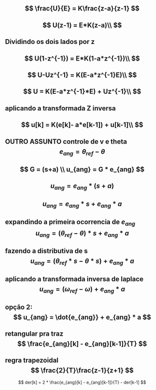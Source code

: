 $$
\frac{U}{E} = K\frac{z-a}{z-1}
$$
-------
$$
U(z-1) = E*K(z-a)\\
$$
--------
Dividindo os dois lados por z
--------
$$
U(1-z^{-1}) = E*K(1-a*z^{-1})\\
$$
-------
$$
U-Uz^{-1} = K(E-a*z^{-1}E)\\
$$
-------
$$
U = K(E-a*z^{-1}*E) + Uz^{-1}\\
$$
-------
aplicando a transformada Z inversa
-------
$$
u[k] = K(e[k]- a*e[k-1]) + u[k-1]\\
$$
-------


OUTRO ASSUNTO
controle de v e theta
$$
e_{ang} = \theta_{ref} - \theta
$$
-----
$$
G = (s+a) \\
u_{ang} = G * e_{ang}
$$
------
$$
u_{ang} = e_{ang} *(s+a)
$$
-----
$$
u_{ang} = e_{ang} * s + e_{ang} * a
$$
-----
expandindo a primeira ocorrencia de $e_{ang}$
$$
u_{ang} = (\theta_{ref} - \theta) * s + e_{ang} * a
$$
------
fazendo a distributiva de s
$$
u_{ang} = (\theta_{ref}*s - \theta*s)  + e_{ang} * a
$$
-----
aplicando a transformada inversa de laplace
$$
u_{ang} = (\omega_{ref} - \omega)  + e_{ang} * a
$$
-----
opção 2:
$$
u_{ang} = \dot{e_{ang}}  + e_{ang} * a
$$
------
retangular pra traz
$$
\frac{e_{ang}[k] - e_{ang}[k-1]}{T}
$$
-------
regra trapezoidal
$$
\frac{2}{T}\frac{z-1}{z+1}
$$
-------
$$
der[k] = 2 * \frac{e_{ang}[k] - e_{ang}[k-1]}{T} - der[k-1]
$$